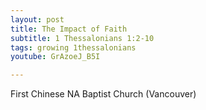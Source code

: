 ```yaml
---
layout: post
title: The Impact of Faith
subtitle: 1 Thessalonians 1:2-10
tags: growing 1thessalonians
youtube: GrAzoeJ_B5I

---
```

First Chinese NA Baptist Church (Vancouver)
